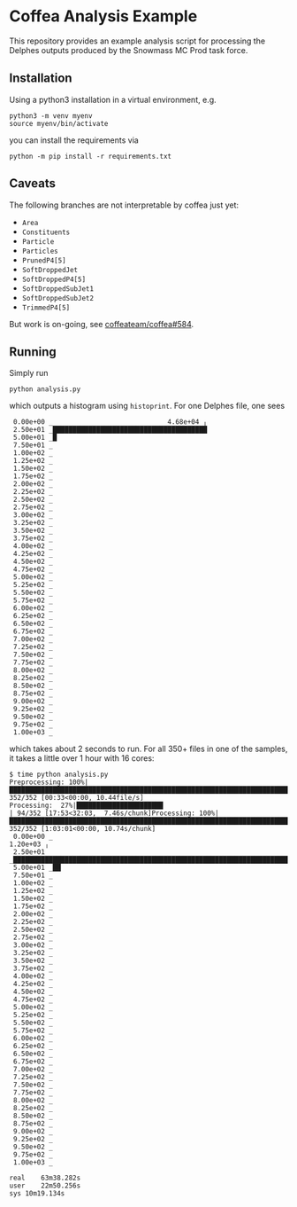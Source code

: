 # Coffea Analysis Example

This repository provides an example analysis script for processing the Delphes outputs produced by the Snowmass MC Prod task force.

## Installation

Using a python3 installation in a virtual environment, e.g.

```
python3 -m venv myenv
source myenv/bin/activate
```

you can install the requirements via

```
python -m pip install -r requirements.txt
```

## Caveats

The following branches are not interpretable by coffea just yet:

  - `Area`
  - `Constituents`
  - `Particle`
  - `Particles`
  - `PrunedP4[5]`
  - `SoftDroppedJet`
  - `SoftDroppedP4[5]`
  - `SoftDroppedSubJet1`
  - `SoftDroppedSubJet2`
  - `TrimmedP4[5]`

But work is on-going, see [coffeateam/coffea#584](https://github.com/CoffeaTeam/coffea/pull/584/).

## Running

Simply run

```
python analysis.py
```

which outputs a histogram using `histoprint`. For one Delphes file, one sees

```
 0.00e+00 _                             4.68e+04 ╷
 2.50e+01 _███████████████████████████████████████
 5.00e+01 _█
 7.50e+01 _
 1.00e+02 _
 1.25e+02 _
 1.50e+02 _
 1.75e+02 _
 2.00e+02 _
 2.25e+02 _
 2.50e+02 _
 2.75e+02 _
 3.00e+02 _
 3.25e+02 _
 3.50e+02 _
 3.75e+02 _
 4.00e+02 _
 4.25e+02 _
 4.50e+02 _
 4.75e+02 _
 5.00e+02 _
 5.25e+02 _
 5.50e+02 _
 5.75e+02 _
 6.00e+02 _
 6.25e+02 _
 6.50e+02 _
 6.75e+02 _
 7.00e+02 _
 7.25e+02 _
 7.50e+02 _
 7.75e+02 _
 8.00e+02 _
 8.25e+02 _
 8.50e+02 _
 8.75e+02 _
 9.00e+02 _
 9.25e+02 _
 9.50e+02 _
 9.75e+02 _
 1.00e+03 _
```

which takes about 2 seconds to run. For all 350+ files in one of the samples, it takes a little over 1 hour with 16 cores:

```
$ time python analysis.py
Preprocessing: 100%|███████████████████████████████████████████████████████████████████████████████| 352/352 [00:33<00:00, 10.44file/s]
Processing:  27%|█████████████████████▉                                                            | 94/352 [17:53<32:03,  7.46s/chunk]Processing: 100%|███████████████████████████████████████████████████████████████████████████████| 352/352 [1:03:01<00:00, 10.74s/chunk]
 0.00e+00 _                                                                                                                 1.20e+03 ╷
 2.50e+01 _███████████████████████████████████████████████████████████████████████████████████████████████████████████████████████████
 5.00e+01 _██
 7.50e+01 _
 1.00e+02 _
 1.25e+02 _
 1.50e+02 _
 1.75e+02 _
 2.00e+02 _
 2.25e+02 _
 2.50e+02 _
 2.75e+02 _
 3.00e+02 _
 3.25e+02 _
 3.50e+02 _
 3.75e+02 _
 4.00e+02 _
 4.25e+02 _
 4.50e+02 _
 4.75e+02 _
 5.00e+02 _
 5.25e+02 _
 5.50e+02 _
 5.75e+02 _
 6.00e+02 _
 6.25e+02 _
 6.50e+02 _
 6.75e+02 _
 7.00e+02 _
 7.25e+02 _
 7.50e+02 _
 7.75e+02 _
 8.00e+02 _
 8.25e+02 _
 8.50e+02 _
 8.75e+02 _
 9.00e+02 _
 9.25e+02 _
 9.50e+02 _
 9.75e+02 _
 1.00e+03 _

real	63m38.282s
user	22m50.256s
sys	10m19.134s
```
